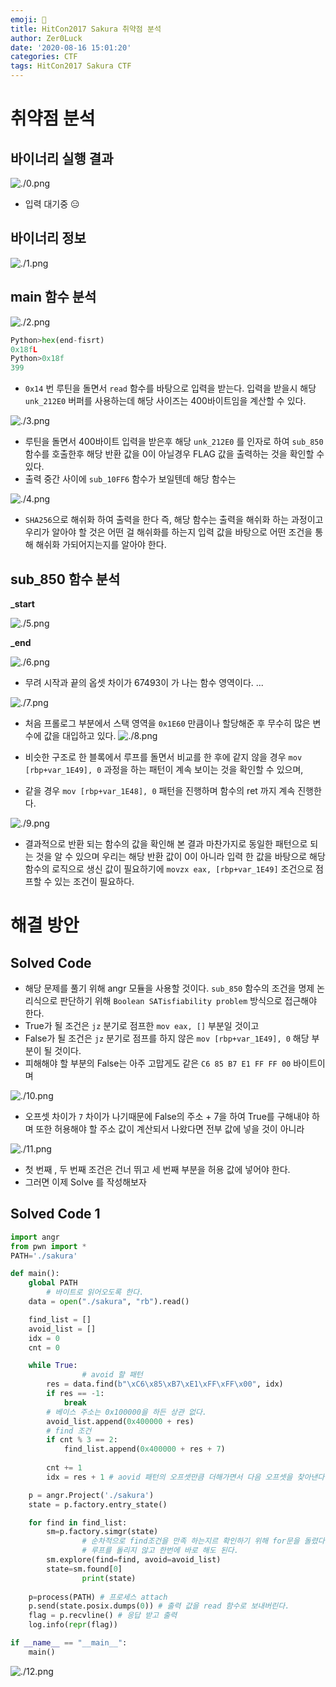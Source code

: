 ```yaml
---
emoji: 🥞
title: HitCon2017 Sakura 취약점 분석
author: Zer0Luck
date: '2020-08-16 15:01:20'
categories: CTF
tags: HitCon2017 Sakura CTF
---
```

# 취약점 분석

## 바이너리 실행 결과
![./0.png](./0.png)

- 입력 대기중 😑

## 바이너리 정보

![./1.png](./1.png)

## main 함수 분석

![./2.png](./2.png)

```python
Python>hex(end-fisrt)
0x18fL
Python>0x18f
399
```

- `0x14` 번 루틴을 돌면서 `read` 함수를 바탕으로 입력을 받는다. 입력을 받을시 해당 `unk_212E0` 버퍼를 사용하는데 해당 사이즈는 400바이트임을 계산할 수 있다.

![./3.png](./3.png)

- 루틴을 돌면서 400바이트 입력을 받은후 해당 `unk_212E0` 를 인자로 하여 `sub_850` 함수를 호출한후 해당 반환 값을 0이 아닐경우 FLAG 값을 출력하는 것을 확인할 수 있다.
- 출력 중간 사이에 `sub_10FF6` 함수가 보일텐데 해당 함수는

![./4.png](./4.png)

- `SHA256`으로 해쉬화 하여 출력을 한다 즉, 해당 함수는 출력을 해쉬화 하는 과정이고 우리가 알아야 할 것은 어떤 걸 해쉬화를 하는지 입력 값을 바탕으로 어떤 조건을 통해 해쉬화 가되어지는지를 알아야 한다.

## sub_850 함수 분석

**_start**

![./5.png](./5.png)

**_end**

![./6.png](./6.png)

- 무려 시작과 끝의 옵셋 차이가 67493이 가 나는 함수 영역이다. ...

![./7.png](./7.png)
- 처음 프롤로그 부분에서 스택 영역을 `0x1E60` 만큼이나 할당해준 후 무수히 많은 변수에 값을 대입하고 있다.
![./8.png](./8.png)

- 비슷한 구조로 한 블록에서 루프를 돌면서 비교를 한 후에 같지 않을 경우 `mov [rbp+var_1E49], 0` 과정을 하는 패턴이 계속 보이는 것을 확인할 수 있으며,
- 같을 경우 `mov [rbp+var_1E48], 0` 패턴을 진행하며 함수의 ret 까지 계속 진행한다.

![./9.png](./9.png)

- 결과적으로 반환 되는 함수의 값을 확인해 본 결과 마찬가지로 동일한 패턴으로 되는 것을 알 수 있으며 우리는 해당 반환 값이 0이 아니라 입력 한 값을 바탕으로 해당 함수의 로직으로 생신 값이 필요하기에 `movzx eax, [rbp+var_1E49]` 조건으로 점프할 수 있는 조건이 필요하다.

# 해결 방안

## Solved Code

- 해당 문제를 풀기 위해 angr 모듈을 사용할 것이다. `sub_850` 함수의 조건을 명제 논리식으로 판단하기 위해 `Boolean SATisfiability problem` 방식으로 접근해야 한다.
- True가 될 조건은 `jz` 분기로 점프한 `mov eax, []` 부분일 것이고
- False가 될 조건은 `jz` 분기로 점프를 하지 않은 `mov [rbp+var_1E49], 0` 해당 부분이 될 것이다.
- 피해해야 할 부분의 False는 아주 고맙게도 같은 `C6 85 B7 E1 FF FF 00` 바이트이며

![./10.png](./10.png)

- 오프셋 차이가 `7` 차이가 나기때문에 False의 주소 + 7을 하여 True를 구해내야 하며 또한 허용해야 할 주소 값이 계산되서 나왔다면 전부 값에 넣을 것이 아니라


![./11.png](./11.png)

- 첫 번째 , 두 번째 조건은 건너 뛰고 세 번째 부분을 허용 값에 넣어야 한다.
- 그러면 이제 Solve 를 작성해보자

## Solved Code 1

```python
import angr
from pwn import *
PATH='./sakura'

def main():
    global PATH
		# 바이트로 읽어오도록 한다.
    data = open("./sakura", "rb").read()

    find_list = []
    avoid_list = []
    idx = 0
    cnt = 0

    while True:
				# avoid 할 패턴
        res = data.find(b"\xC6\x85\xB7\xE1\xFF\xFF\x00", idx)
        if res == -1:
            break
        # 베이스 주소는 0x100000을 하든 상관 없다.
        avoid_list.append(0x400000 + res)
        # find 조건 
        if cnt % 3 == 2:
            find_list.append(0x400000 + res + 7)
            
        cnt += 1
        idx = res + 1 # aovid 패턴의 오프셋만큼 더해가면서 다음 오프셋을 찾아낸다.

    p = angr.Project('./sakura')
    state = p.factory.entry_state()

    for find in find_list:
        sm=p.factory.simgr(state)
				# 순차적으로 find조건을 만족 하는지르 확인하기 위해 for문을 돌렸다.
				# 루프를 돌리지 않고 한번에 바로 해도 된다.
        sm.explore(find=find, avoid=avoid_list)
        state=sm.found[0]
				print(state)
        
    p=process(PATH) # 프로세스 attach
    p.send(state.posix.dumps(0)) # 출력 값을 read 함수로 보내버린다.
    flag = p.recvline() # 응답 받고 출력
    log.info(repr(flag))

if __name__ == "__main__":
    main()
```

![./12.png](./12.png)


```toc
```
